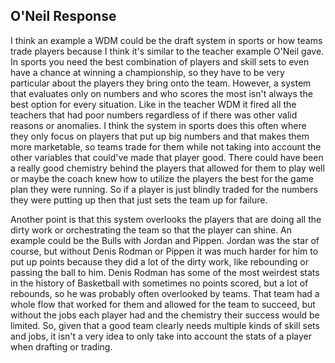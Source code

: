 <!DOCTYPE html>  
<html>  
<head>  
<title></title>  

<h2> O'Neil Response </h2>

</head>  

<!-- Give an example in about 3 paragraphs of a "WMP" as O'Neil describes it -->

<body>  

<p>  I think an example a WDM could be the draft system in sports or how teams trade players because I think it's similar to the teacher example O'Neil gave. In sports you need the best combination of players and skill sets to even have a chance at winning a championship, so they have to be very particular about the players they bring onto the team. However, a system that evaluates only on numbers and who scores the most isn't always the best option for every situation. Like in the teacher WDM it fired all the teachers that had poor numbers regardless of if there was other valid reasons or anomalies. I think the system in sports does this often where they only focus on players that put up big numbers and that makes them more marketable, so teams trade for them while not taking into account the other variables that could've made that player good. There could have been a really good chemistry behind the players that allowed for them to play well or maybe the coach knew how to utilize the players the best for the game plan they were running. So if a player is just blindly traded for the numbers they were putting up then that just sets the team up for failure. </p>

<p> Another point is that this system overlooks the players that are doing all the dirty work or orchestrating the team so that the player can shine. An example could be the Bulls with Jordan and Pippen. Jordan was the star of course, but without Denis Rodman or Pippen it was much harder for him to put up points because they did a lot of the dirty work, like rebounding or passing the ball to him. Denis Rodman has some of the most weirdest stats in the history of Basketball with sometimes no points scored, but a lot of rebounds, so he was probably often overlooked by teams. That team had a whole flow that worked for them and allowed for the team to succeed, but without the jobs each player had and the chemistry their success would be limited. So, given that a good team clearly needs multiple kinds of skill sets and jobs, it isn't a very idea to only take into account the stats of a player when drafting or trading.  </p>

</body>  
</html>
